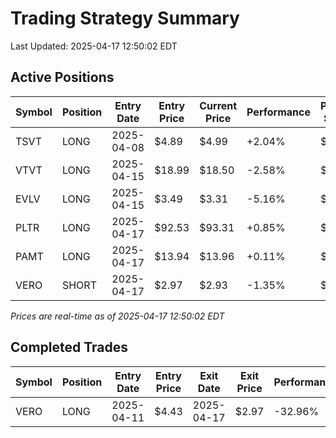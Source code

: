 # Trading Strategy Summary

Last Updated: 2025-04-17 12:50:02 EDT

## Active Positions

| Symbol | Position | Entry Date | Entry Price | Current Price | Performance | P/L per Share |
|--------|----------|------------|-------------|---------------|-------------|--------------|
| TSVT | LONG | 2025-04-08 | $4.89 | $4.99 | +2.04% | $+0.10 |
| VTVT | LONG | 2025-04-15 | $18.99 | $18.50 | -2.58% | $-0.49 |
| EVLV | LONG | 2025-04-15 | $3.49 | $3.31 | -5.16% | $-0.18 |
| PLTR | LONG | 2025-04-17 | $92.53 | $93.31 | +0.85% | $+0.78 |
| PAMT | LONG | 2025-04-17 | $13.94 | $13.96 | +0.11% | $+0.02 |
| VERO | SHORT | 2025-04-17 | $2.97 | $2.93 | -1.35% | $-0.04 |

*Prices are real-time as of 2025-04-17 12:50:02 EDT*

## Completed Trades

| Symbol | Position | Entry Date | Entry Price | Exit Date | Exit Price | Performance |
|--------|----------|------------|-------------|-----------|------------|-------------|
| VERO | LONG | 2025-04-11 | $4.43 | 2025-04-17 | $2.97 | -32.96% |